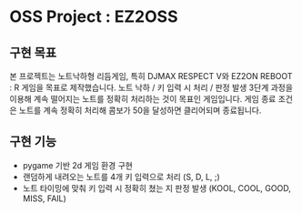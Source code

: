 # OSS Project : EZ2OSS

## 구현 목표
본 프로젝트는 노트낙하형 리듬게임, 특히 DJMAX RESPECT V와 EZ2ON REBOOT : R 게임을 목표로 제작했습니다. 노트 낙하 / 키 입력 시 처리 / 판정 발생 3단계 과정을 이용해 계속 떨어지는 노트를 정확히 처리하는 것이 목표인 게임입니다. 게임 종료 조건은 노트를 계속 정확히 처리해 콤보가 50을 달성하면 클리어되며 종료됩니다.

## 구현 기능
+ pygame 기반 2d 게임 환경 구현
+ 랜덤하게 내려오는 노트를 4개 키 입력으로 처리 (S, D, L, ;)
+ 노트 타이밍에 맞춰 키 입력 시 정확히 쳤는 지 판정 발생 (KOOL, COOL, GOOD, MISS, FAIL)

